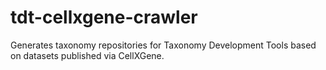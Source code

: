 # tdt-cellxgene-crawler
Generates taxonomy repositories for Taxonomy Development Tools based on datasets published via CellXGene.
